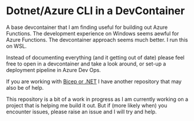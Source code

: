 # Dotnet/Azure CLI in a DevContainer

A base devcontainer that I am finding useful for building out Azure Functions. The development experience on Windows seems aewful for Azure Functions. The devcontainer approach seems much better. I run this on WSL.

Instead of documenting everything (and it getting out of date) please feel free to open in a devcontainer and take a look around, or set-up a deployment pipeline in Azure Dev Ops.

If you are working with [Bicep or .NET](https://github.com/jsacapdev/dotnet.bicep) I have another repository that may also be of help.

This repository is a bit of a work in progress as I am currently working on a project that is helping me build it out. But if (more likely when) you encounter issues, please raise an issue and I will try and help.
